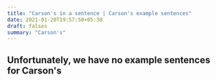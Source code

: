 ```yaml
---
title: "Carson's in a sentence | Carson's example sentences"
date: 2021-01-20T19:57:50+05:30
draft: falses
summary: "Carson's"
---
```

## Unfortunately, we have no example sentences for Carson's                 
